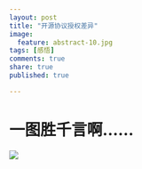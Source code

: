 ```yaml
---
layout: post
title: "开源协议授权差异"
image:
  feature: abstract-10.jpg
tags: [感悟]
comments: true
share: true
published: true

---
```


# 一图胜千言啊……

![](http://pic.yupoo.com/peigen123_v/G29q5zFO/medium.jpg)

